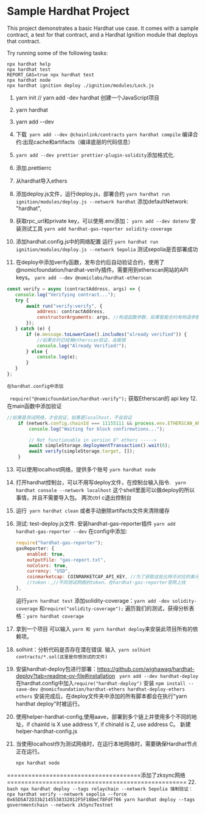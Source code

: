 # Sample Hardhat Project

This project demonstrates a basic Hardhat use case. It comes with a sample contract, a test for that contract, and a Hardhat Ignition module that deploys that contract.

Try running some of the following tasks:

```shell
npx hardhat help
npx hardhat test
REPORT_GAS=true npx hardhat test
npx hardhat node
npx hardhat ignition deploy ./ignition/modules/Lock.js
```

1. yarn init // yarn add -dev hardhat 创建一个JavaScript项目
2. yarn hardhat
3. yarn add --dev
4. 下载``` yarn add --dev @chainlink/contracts``` 
    ```yarn hardhat compile``` 编译合约:出现cache和artifacts（编译底层的代码信息）
5. ```yarn add --dev prettier prettier-plugin-solidity```添加格式化.    
6. 添加.prettierrc
7. 从hardhat导入ethers
8. 添加deploy.js文件，运行deploy.js，部署合约 `yarn hardhat run ignition/modules/deploy.js --network hardhat` 添加defaultNetwork: "hardhat",
9. 获取rpc_url和private key，可以使用.env添加：
   `yarn add --dev dotenv`
   安装测试工具
   `yarn add hardhat-gas-reporter solidity-coverage`
10. 添加hardhat.config.js中的网络配置
    运行
    `yarn hardhat run ignition/modules/deploy.js --network Sepolia`
    测试sepolia是否部署成功

11. 在deploy中添加verify函数，发布合约后自动验证合约，使用了@nomicfoundation/hardhat-verify插件。需要用到etherscan网站的API keys。
    `yarn add --dev @nomiclabs/hardhat-etherscan`

```Javascript
const verify = async (contractAddress, args) => {
   console.log("Verifying contract...");
   try {
       await run("verify:verify", {
           address: contractAddress,
           constructorArguments: args, //构造函数参数，如果智能合约有构造参数的话
       });
   } catch (e) {
       if (e.message.toLowerCase().includes("already verified")) {
           //如果合约已经被etherscan验证，会报错
           console.log("Already Verified!");
       } else {
           console.log(e);
       }
   }
};
```

    在hardhat.config中添加

` require("@nomicfoundation/hardhat-verify");`
获取Etherscan的 api key 12. 在main函数中添加验证

```JavaScript
//如果是测试网络，才会验证，如果是localhost，不会验证
    if (network.config.chainId === 11155111 && process.env.ETHERSCAN_API_KEY) {
        console.log("Waiting for block confirmations...");

        // Not functionable in version 6^ ethers ----->
        await simpleStorage.deploymentTransaction().wait(6);
        await verify(simpleStorage.target, []);
    }
```

13. 可以使用localhost网络，提供多个账号
    `yarn hardhat node`
14. 打开hardhat控制台，可以不用写deploy文件，在控制台输入指令.
    ` yarn hardhat console --network localhost`
    这个shell里面可以做deploy的所以事情，并且不需要导入包。
    两次ctrl c退出控制台
15. 运行` yarn hardhat clean` 或者手动删除artifacts文件夹清除缓存

16. 测试: test-deploy.js文件.
    安装hardhat-gas-reporter插件
    `yarn add hardhat-gas-reporter --dev`
    在config中添加:
    ```JavaScript
    require("hardhat-gas-reporter");
    gasReporter: {
        enabled: true,
        outputFile: "gas-report.txt",
        noColors: true,
        currency: "USD",
        coinmarketcap: COINMARKETCAP_API_KEY, //为了获取这些比特币对应的美元价格
        //token：,//不同测试网络的token，在hardhat-gas-reporter官网上找
    },
    ```
    运行`yarn hardhat test`
    添加solidity-coverage：```yarn add -dev solidity-coverage```
    和```require("solidity-coverage");```
    遍历我们的测试，获得分析表格：```yarn hardhat coverage```

17. 拿到一个项目 可以输入  ```yarn 和 yarn hardhat deploy```来安装此项目所有的依赖项。
18. solhint：分析代码是否存在潜在错误.
    输入``` yarn solhint contracts/*.sol(这里是你想测试的文件)```
19. 安装hardhat-deploy包进行部署：https://github.com/wighawag/hardhat-deploy?tab=readme-ov-file#installation
    ``` yarn add --dev hardhat-deploy``` 
    在hardhat.config中加入```require("hardhat-deploy")```
    安装
    ```npm install --save-dev @nomicfoundation/hardhat-ethers hardhat-deploy-ethers ethers```
    安装完成后，在deploy文件夹中添加的所有脚本都会在执行"yarn hardhat deploy"时被运行。
20. 使用helper-hardhat-config,使用aave，部署到多个链上并使用多个不同的地址，if chainId is X use address Y, if chinaId is Z, use address C。
    新建helper-hardhat-config.js


21. 当使用localhost作为测试网络时，在运行本地网络时，需要确保Hardhat节点正在运行。
    ```
    npx hardhat node
    ```

======================================添加了zksync网络===================================================
22.
    ```bash
    npx hardhat deploy --tags relaychain --network Sepolia
    强制验证：
    npx hardhat verify --network sepolia --force 0x65D5A72D33b2145538332012F5F18DeCf8FdF706
    yarn hardhat deploy --tags governmentchain --network zkSyncTestnet
    ```
